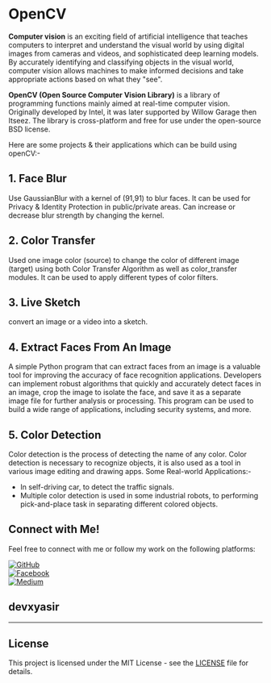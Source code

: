 # OpenCV
**Computer vision** is an exciting field of artificial intelligence that teaches computers to interpret and understand the visual world by using digital images from cameras and videos, and sophisticated deep learning models. By accurately identifying and classifying objects in the visual world, computer vision allows machines to make informed decisions and take appropriate actions based on what they "see".

**OpenCV (Open Source Computer Vision Library)** is a library of programming functions mainly aimed at real-time computer vision. Originally developed by Intel, it was later supported by Willow Garage then Itseez. The library is cross-platform and free for use under the open-source BSD license.

Here are some projects & their applications which can be build using openCV:-

## 1. Face Blur

Use GaussianBlur with a kernel of (91,91) to blur faces. It can be used for Privacy & Identity Protection in public/private areas. Can increase or decrease blur strength by changing the kernel.

## 2. Color Transfer

Used one image color (source) to change the color of different image (target) using both Color Transfer Algorithm as well as color_transfer modules. It can be used to apply different types of color filters.

## 3. Live Sketch

convert an image or a video into a sketch.

## 4. Extract Faces From An Image

A simple Python program that can extract faces from an image is a valuable tool for improving the accuracy of face recognition applications. Developers can implement robust algorithms that quickly and accurately detect faces in an image, crop the image to isolate the face, and save it as a separate image file for further analysis or processing. This program can be used to build a wide range of applications, including security systems, and more.

## 5. Color Detection

Color detection is the process of detecting the name of any color. Color detection is necessary to recognize objects, it is also used as a tool in various image editing and drawing apps. Some Real-world Applications:-

- In self-driving car, to detect the traffic signals.
- Multiple color detection is used in some industrial robots, to performing pick-and-place task in separating different colored objects.


## Connect with Me!

Feel free to connect with me or follow my work on the following platforms:

[![GitHub](https://img.shields.io/badge/GitHub-Profile-blue)](https://github.com/jaamyasir)  
[![Facebook](https://img.shields.io/badge/Facebook-Profile-blue)](https://www.facebook.com/jamyasir0010)  
[![Medium](https://img.shields.io/badge/Medium-Profile-green)](https://jamyasir.medium.com/)

## devxyasir

---

## License

This project is licensed under the MIT License - see the [LICENSE](LICENSE) file for details.
